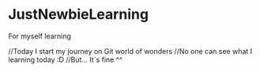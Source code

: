 # JustNewbieLearning
For myself learning

//Today I start my journey on Git world of wonders
//No one can see what I learning today :D
//But... It´s fine ^^ 
